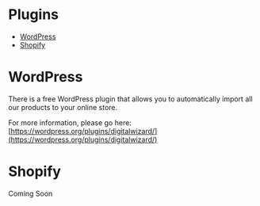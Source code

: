 # Plugins

* [WordPress](#wordpress)
* [Shopify](#shopify)

# WordPress

There is a free WordPress plugin that allows you to automatically import all our products to your online store. 

For more information, please go here: [https://wordpress.org/plugins/digitalwizard/](https://wordpress.org/plugins/digitalwizard/)

# Shopify

Coming Soon
